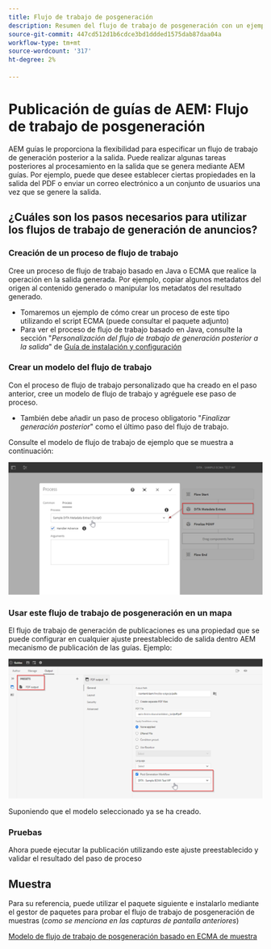 ```yaml
---
title: Flujo de trabajo de posgeneración
description: Resumen del flujo de trabajo de posgeneración con un ejemplo
source-git-commit: 447cd512d1b6cdce3bd1ddded1575dab87daa04a
workflow-type: tm+mt
source-wordcount: '317'
ht-degree: 2%

---
```



# Publicación de guías de AEM: Flujo de trabajo de posgeneración

AEM guías le proporciona la flexibilidad para especificar un flujo de trabajo de generación posterior a la salida. Puede realizar algunas tareas posteriores al procesamiento en la salida que se genera mediante AEM guías.
Por ejemplo, puede que desee establecer ciertas propiedades en la salida del PDF o enviar un correo electrónico a un conjunto de usuarios una vez que se genere la salida.


## ¿Cuáles son los pasos necesarios para utilizar los flujos de trabajo de generación de anuncios?

### Creación de un proceso de flujo de trabajo

Cree un proceso de flujo de trabajo basado en Java o ECMA que realice la operación en la salida generada. Por ejemplo, copiar algunos metadatos del origen al contenido generado o manipular los metadatos del resultado generado.
- Tomaremos un ejemplo de cómo crear un proceso de este tipo utilizando el script ECMA (puede consultar el paquete adjunto)
- Para ver el proceso de flujo de trabajo basado en Java, consulte la sección &quot;*Personalización del flujo de trabajo de generación posterior a la salida*&quot; de [Guía de instalación y configuración](https://helpx.adobe.com/content/dam/help/en/xml-documentation-solution/4-2/Adobe-Experience-Manager-Guides_UUID_Installation-Configuration-Guide_EN.pdf#page=119)


### Crear un modelo del flujo de trabajo

Con el proceso de flujo de trabajo personalizado que ha creado en el paso anterior, cree un modelo de flujo de trabajo y agréguele ese paso de proceso.
- También debe añadir un paso de proceso obligatorio &quot;*Finalizar generación posterior*&quot; como el último paso del flujo de trabajo.

Consulte el modelo de flujo de trabajo de ejemplo que se muestra a continuación:

![Modelo de flujo de trabajo de posgeneración](../assets/workflows/pgwf-workflow-model.png)


### Usar este flujo de trabajo de posgeneración en un mapa

El flujo de trabajo de generación de publicaciones es una propiedad que se puede configurar en cualquier ajuste preestablecido de salida dentro AEM mecanismo de publicación de las guías. Ejemplo:

![Flujo de trabajo de posgeneración en Ajustes preestablecidos de salida](../assets/workflows/pgwf-preset-settings.png)


Suponiendo que el modelo seleccionado ya se ha creado.


### Pruebas

Ahora puede ejecutar la publicación utilizando este ajuste preestablecido y validar el resultado del paso de proceso


## Muestra

Para su referencia, puede utilizar el paquete siguiente e instalarlo mediante el gestor de paquetes para probar el flujo de trabajo de posgeneración de muestras (*como se menciona en las capturas de pantalla anteriores*)

[Modelo de flujo de trabajo de posgeneración basado en ECMA de muestra](../assets/workflows/sample-pgwf-ecma-test-wfmetadata.zip)
